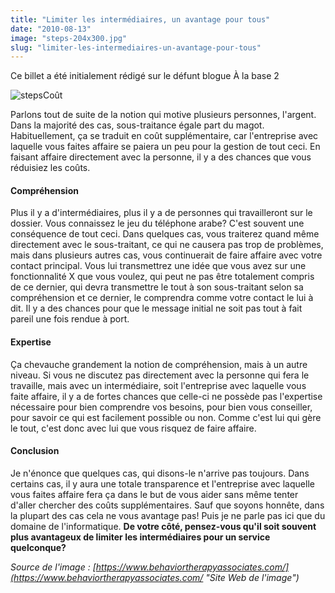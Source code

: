 ```yaml
---
title: "Limiter les intermédiaires, un avantage pour tous"
date: "2010-08-13"
image: "steps-204x300.jpg"
slug: "limiter-les-intermediaires-un-avantage-pour-tous"
---
```


Ce billet a été initialement rédigé sur le défunt blogue À la base 2

![](images/steps-204x300.jpg "steps")Coût

Parlons tout de suite de la notion qui motive plusieurs personnes, l'argent. Dans la majorité des cas, sous-traitance égale part du magot. Habituellement, ça se traduit en coût supplémentaire, car l'entreprise avec laquelle vous faites affaire se paiera un peu pour la gestion de tout ceci. En faisant affaire directement avec la personne, il y a des chances que vous réduisiez les coûts.

#### Compréhension

Plus il y a d'intermédiaires, plus il y a de personnes qui travailleront sur le dossier. Vous connaissez le jeu du téléphone arabe? C'est souvent une conséquence de tout ceci. Dans quelques cas, vous traiterez quand même directement avec le sous-traitant, ce qui ne causera pas trop de problèmes, mais dans plusieurs autres cas, vous continuerait de faire affaire avec votre contact principal. Vous lui transmettrez une idée que vous avez sur une fonctionnalité X que vous voulez, qui peut ne pas être totalement compris de ce dernier, qui devra transmettre le tout à son sous-traitant selon sa compréhension et ce dernier, le comprendra comme votre contact le lui à dit. Il y a des chances pour que le message initial ne soit pas tout à fait pareil une fois rendue à port.

#### Expertise

Ça chevauche grandement la notion de compréhension, mais à un autre niveau. Si vous ne discutez pas directement avec la personne qui fera le travaille, mais avec un intermédiaire, soit l'entreprise avec laquelle vous faite affaire, il y a de fortes chances que celle-ci ne possède pas l'expertise nécessaire pour bien comprendre vos besoins, pour bien vous conseiller, pour savoir ce qui est facilement possible ou non. Comme c'est lui qui gère le tout, c'est donc avec lui que vous risquez de faire affaire.

#### Conclusion

Je n'énonce que quelques cas, qui disons-le n'arrive pas toujours. Dans certains cas, il y aura une totale transparence et l'entreprise avec laquelle vous faites affaire fera ça dans le but de vous aider sans même tenter d'aller chercher des coûts supplémentaires. Sauf que soyons honnête, dans la plupart des cas cela ne vous avantage pas! Puis je ne parle pas ici que du domaine de l'informatique. **De votre côté, pensez-vous qu'il soit souvent plus avantageux de limiter les intermédiaires pour un service quelconque?**

_Source de l'image : [https://www.behaviortherapyassociates.com/](https://www.behaviortherapyassociates.com/ "Site Web de l'image")_
